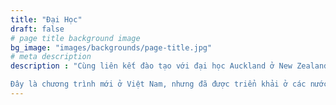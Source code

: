 ```yaml
---
title: "Đại Học"
draft: false
# page title background image
bg_image: "images/backgrounds/page-title.jpg"
# meta description
description : "Cùng liên kết đào tạo với đại học Auckland ở New Zealand, ISCM đang triển khai đào tạo chương trình đại học Cử nhân quy hoạch đô thị và kiến trúc với thời gian từ 3.5 năm đến 5 năm.

Đây là chương trình mới ở Việt Nam, nhưng đã được triển khải ở các nước phát triển. Sinh viên sẽ có cơ hội học tập từ các giáo sư và giảng viên quốc tế. Các bài giảng sẽ được thiết kế cả bằng tiếng Việt và tiếng Anh nhằm giúp sinh viên tiếp cận với tri thức thế giới và hướng tới các công việc quốc tế rộng mở sau khi tốt nghiệp."
---
```

